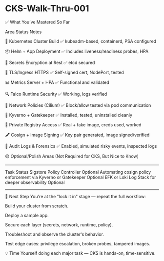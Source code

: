 # CKS-Walk-Thru-001

✅ What You’ve Mastered So Far

Area	Status	Notes

🔧 Kubernetes Cluster Build	✅	kubeadm-based, containerd, PSA configured

📦 Helm + App Deployment	✅	Includes liveness/readiness probes, HPA

🔐 Secrets Encryption at Rest	✅	etcd secured

🔐 TLS/Ingress HTTPS	✅	Self-signed cert, NodePort, tested

📊 Metrics Server + HPA	✅	Functional and validated

🔍 Falco Runtime Security	✅	Working, logs verified

🧱 Network Policies (Cilium)	✅	Block/allow tested via pod communication

🎫 Kyverno + Gatekeeper	✅ Installed, tested, uninstalled cleanly	

🔑 Private Registry Access	✅	Real + fake image, creds used, worked

🖋️ Cosign + Image Signing	✅	Key pair generated, image signed/verified

📜 Audit Logs & Forensics	✅	Enabled, simulated risky events, inspected logs

🟡 Optional/Polish Areas (Not Required for CKS, But Nice to Know)

---

Task	Status
Sigstore Policy Controller	Optional
Automating cosign policy enforcement via Kyverno or Gatekeeper	Optional
EFK or Loki Log Stack for deeper observability	Optional

---

🔁 Next Step
You're at the "lock it in" stage — repeat the full workflow:

Build your cluster from scratch.

Deploy a sample app.

Secure each layer (secrets, network, runtime, policy).

Troubleshoot and observe the cluster's behavior.

Test edge cases: privilege escalation, broken probes, tampered images.

💡 Time Yourself doing each major task — CKS is hands-on, time-sensitive.
